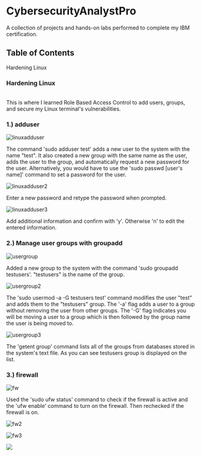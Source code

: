 # CybersecurityAnalystPro
A collection of projects and hands-on labs performed to complete my IBM certification.

## Table of Contents

Hardening Linux

### Hardening Linux
<br> This is where I learned Role Based Access Control to add users, groups, and secure my Linux terminal's vulnerabilities. </br>

### 1.) adduser
![linuxadduser](https://github.com/millywithnobrim/CybersecurityAnalystPro/assets/82410132/9731ad39-d69a-4a9c-85e2-bc92f1342a78)

The command 'sudo adduser test' adds a new user to the system with the name "test". It also created a new group with the same name as the user, adds the user to the group, and automatically request a new password for the user. Alternatively, you would have to use the 'sudo passwd [user's name]' command to set a password for the user.

![linuxadduser2](https://github.com/millywithnobrim/CybersecurityAnalystPro/assets/82410132/5021d254-796a-44ec-b17b-0da2c1196fe9)

Enter a new password and retype the password when prompted.

![linuxadduser3](https://github.com/millywithnobrim/CybersecurityAnalystPro/assets/82410132/47edc0a0-f5ba-4cbf-85ff-8329e123691e)

Add additional information and confirm with 'y'. Otherwise 'n' to edit the entered information.

### 2.) Manage user groups with groupadd
![usergroup](https://github.com/millywithnobrim/CybersecurityAnalystPro/assets/82410132/0f512787-2a41-4489-a752-815928cac9ff)

Added a new group to the system with the command 'sudo groupadd testusers'. "testusers" is the name of the group.

![usergroup2](https://github.com/millywithnobrim/CybersecurityAnalystPro/assets/82410132/af234d47-19d0-4eec-a550-b9188da2e46d)

The 'sudo usermod -a -G testusers test' command modifies the user "test" and adds them to the "testusers" group. The '-a' flag adds a user to a group without removing the user from other groups. The '-G' flag indicates you will be moving a user to a group which is then followed by the group name the user is being moved to.

![usergroup3](https://github.com/millywithnobrim/CybersecurityAnalystPro/assets/82410132/9940f023-314b-4e31-8d52-ce430f6be290)

The 'getent group' command lists all of the groups from databases stored in the system's text file. As you can see testusers group is displayed on the list.

### 3.) firewall
![fw](https://github.com/millywithnobrim/CybersecurityAnalystPro/assets/82410132/93f06c31-1969-48e7-8eb7-be28507f92fc)

Used the 'sudo ufw status' command to check if the firewall is active and the 'ufw enable' command to turn on the firewall. Then rechecked if the firewall is on.

![fw2](https://github.com/millywithnobrim/CybersecurityAnalystPro/assets/82410132/0343dbc1-d946-49df-95bf-740e7cb348ae)



![fw3](https://github.com/millywithnobrim/CybersecurityAnalystPro/assets/82410132/075dbff3-71fe-4c50-9e50-ac5342b5a923)

<a href="https://www.linkedin.com/in/jamile2"><img src="https://img.shields.io/badge/LinkedIn-0077B5?style=for-the-badge&logo=linkedin&logoColor=white"></img></a>
